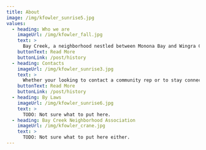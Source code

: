 ```yaml
---
title: About
image: /img/kfowler_sunrise5.jpg
values:
  - heading: Who we are
    imageUrl: /img/kfowler_fall.jpg
    text: >
      Bay Creek, a neighborhood nestled between Monona Bay and Wingra Creek located on the near south side of Madison, Wisconsin. The name Bay Creek was chosen to reflect the fact that the borders of this neighborhood are almost entirely water. We got new water in our midst some years ago; the city pool opened in 2006.
    buttonText: Read More
    buttonLink: /post/history
  - heading: Contacts
    imageUrl: /img/kfowler_sunrise3.jpg
    text: >
      Whether your looking to contact a community rep or to stay connected with the neighborhood, check out our contacts page for the latest.
    buttonText: Read More
    buttonLink: /post/history      
  - heading: By Laws
    imageUrl: /img/kfowler_sunrise6.jpg
    text: >
      TODO: Not sure what to put here.
  - heading: Bay Creek Neighborhood Association
    imageUrl: /img/kfowler_crane.jpg
    text: >
      TODO: Not sure what to put here either.
---
```

